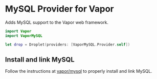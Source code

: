 # MySQL Provider for Vapor

Adds MySQL support to the Vapor web framework.


```swift
import Vapor
import VaporMySQL

let drop = Droplet(providers: [VaporMySQL.Provider.self])
```

## Install and link MySQL

Follow the instructions at [vapor/mysql](https://github.com/vapor/mysql) to properly install and link MySQL.

